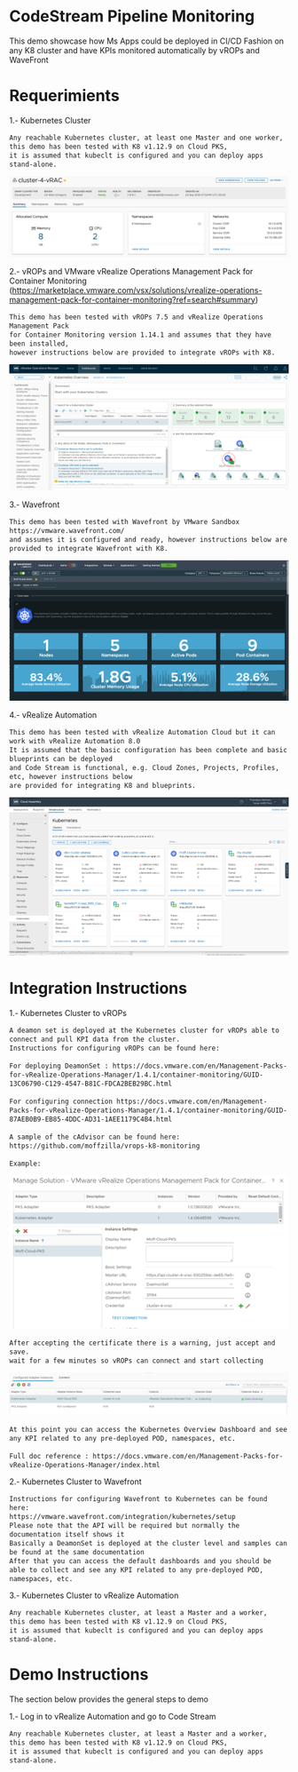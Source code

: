 # CodeStream Pipeline Monitoring
This demo showcase how Ms Apps could be deployed in CI/CD Fashion on any K8 cluster and have KPIs monitored automatically by vROPs and WaveFront

# Requerimients

1.- Kubernetes Cluster
 
	Any reachable Kubernetes cluster, at least one Master and one worker, 
	this demo has been tested with K8 v1.12.9 on Cloud PKS,
	it is assumed that kubeclt is configured and you can deploy apps stand-alone.
  
   ![K8-Cluster](https://github.com/moffzilla/usps-central-sddc-se/blob/master/media/kubernetes-cluster.png)
  
2.- vROPs and VMware vRealize Operations Management Pack for Container Monitoring (https://marketplace.vmware.com/vsx/solutions/vrealize-operations-management-pack-for-container-monitoring?ref=search#summary)
 
	This demo has been tested with vROPs 7.5 and vRealize Operations Management Pack 
	for Container Monitoring version 1.14.1 and assumes that they have been installed, 
	however instructions below are provided to integrate vROPs with K8.
  
  ![vrops](https://github.com/moffzilla/usps-central-sddc-se/blob/master/media/vrops.png)
  
3.- Wavefront
 
	This demo has been tested with Wavefront by VMware Sandbox https://vmware.wavefront.com/ 
	and assumes it is configured and ready, however instructions below are provided to integrate Wavefront with K8.

![Wavefront](https://github.com/moffzilla/usps-central-sddc-se/blob/master/media/wavefront.png)
  
4.- vRealize Automation
 
	This demo has been tested with vRealize Automation Cloud but it can work with vRealize Automation 8.0
	It is assumed that the basic configuration has been complete and basic blueprints can be deployed 
	and Code Stream is functional, e.g. Cloud Zones, Projects, Profiles, etc, however instructions below 
	are provided for integrating K8 and blueprints. 
  
  ![vRA](https://github.com/moffzilla/usps-central-sddc-se/blob/master/media/vRA-k8.png)
  
# Integration Instructions

1.- Kubernetes Cluster to vROPs
 
	A deamon set is deployed at the Kubernetes cluster for vROPs able to connect and pull KPI data from the cluster.
	Instructions for configuring vROPs can be found here: 
	
	For deploying DeamonSet : https://docs.vmware.com/en/Management-Packs-for-vRealize-Operations-Manager/1.4.1/container-monitoring/GUID-13C06790-C129-4547-B81C-FDCA2BEB29BC.html
	
	For configuring connection https://docs.vmware.com/en/Management-Packs-for-vRealize-Operations-Manager/1.4.1/container-monitoring/GUID-87AEB0B9-EB85-4DDC-AD31-1AEE1179C4B4.html
	
	A sample of the cAdvisor can be found here:
	https://github.com/moffzilla/vrops-k8-monitoring
	
	Example:
![Connection Sample](https://github.com/moffzilla/usps-central-sddc-se/blob/master/media/vrops-k8-connection-sample.png)
	
	After accepting the certificate there is a warning, just accept and save.
	wait for a few minutes so vROPs can connect and start collecting
![vrops-k8-collecting](https://github.com/moffzilla/usps-central-sddc-se/blob/master/media/vrops-k8-collecting.png)
	
	At this point you can access the Kubernetes Overview Dashboard and see any KPI related to any pre-deployed POD, namespaces, etc.
	
	Full doc reference : https://docs.vmware.com/en/Management-Packs-for-vRealize-Operations-Manager/index.html
  
2.- Kubernetes Cluster to Wavefront
 
	Instructions for configuring Wavefront to Kubernetes can be found here:
	https://vmware.wavefront.com/integration/kubernetes/setup
	Please note that the API will be required but normally the documentation itself shows it
	Basically a DeamonSet is deployed at the cluster level and samples can be found at the same documentation
	After that you can access the default dashboards and you should be able to collect and see any KPI related to any pre-deployed POD, namespaces, etc.

  
3.- Kubernetes Cluster to vRealize Automation 
 
	Any reachable Kubernetes cluster, at least a Master and a worker, 
	this demo has been tested with K8 v1.12.9 on Cloud PKS,
	it is assumed that kubeclt is configured and you can deploy apps stand-alone.
  
# Demo Instructions

The section below provides the general steps to demo

1.- Log in to vRealize Automation and go to Code Stream
 
	Any reachable Kubernetes cluster, at least a Master and a worker, 
	this demo has been tested with K8 v1.12.9 on Cloud PKS,
	it is assumed that kubeclt is configured and you can deploy apps stand-alone.

